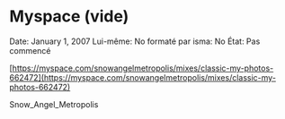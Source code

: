 # Myspace (vide)

Date: January 1, 2007
Lui-même: No
formaté par isma: No
État: Pas commencé

[https://myspace.com/snowangelmetropolis/mixes/classic-my-photos-662472](https://myspace.com/snowangelmetropolis/mixes/classic-my-photos-662472)

Snow_Angel_Metropolis